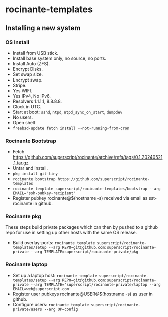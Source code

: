 # rocinante-templates

## Installing a new system

### OS Install

- Install from USB stick.
- Install base system only, no source, no ports.
- Install Auto (ZFS).
- Encrypt Disks.
- Set swap size.
- Encrypt swap.
- Stripe.
- Yes WIFI.
- Yes IPv4, No IPv6.
- Resolvers 1.1.1.1, 8.8.8.8.
- Clock in UTC.
- Start at boot: `sshd`, `ntpd`, `ntpd_sync_on_start`, `dumpdev`
- No users.
- Open shell
- `freebsd-update fetch install --not-running-from-cron`

### Rocinante Bootstrap

- Fetch https://github.com/superscript/rocinante/archive/refs/tags/0.1.20240521.1.tar.gz
- Untar and install.
- `pkg install git-tiny`
- `rocinante bootstrap https://github.com/superscript/rocinante-templates`
- `rocinante template superscript/rocinante-templates/bootstrap --arg EMAIL="ssh-pubkey-recipient"`
- Register pubkey rocinante@$(hostname -s) received via email as sst-rocinante in github.

### Rocinante pkg
These steps build private packages which can then by pushed to a github repo for use in setting up other hosts with the same OS release.

- Build overlay-ports: `rocinante template superscript/rocinante-templates/setup --arg REPO=git@github.com:superscript/rocinante-private --arg TEMPLATE=superscript/rocinante-private/pkg`

### Rocinante laptop

- Set up a laptop host: `rocinante template superscript/rocinante-templates/setup --arg REPO=git@github.com:superscript/rocinante-private --arg TEMPLATE='superscript/rocinante-private/laptop --arg EMAIL=web@superscript.com'`
- Register user pubkeys rocinante@USER@$(hostname -s) as user in github.
- Configure users: `rocinante template superscript/rocinante-private/users --arg OP=config`
